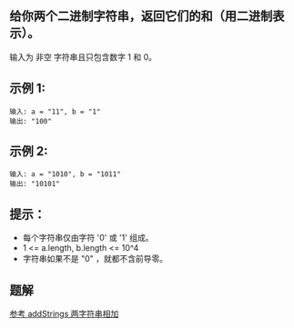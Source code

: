 ## 给你两个二进制字符串，返回它们的和（用二进制表示）。

输入为 非空 字符串且只包含数字 1 和 0。

## 示例 1:

```
输入: a = "11", b = "1"
输出: "100"
```

## 示例 2:

```
输入: a = "1010", b = "1011"
输出: "10101"
```

## 提示：

-   每个字符串仅由字符 '0' 或 '1' 组成。
-   1 <= a.length, b.length <= 10^4
-   字符串如果不是 "0" ，就都不含前导零。

## 题解

[参考 addStrings 两字符串相加](./src/leetcode/addStrings)
